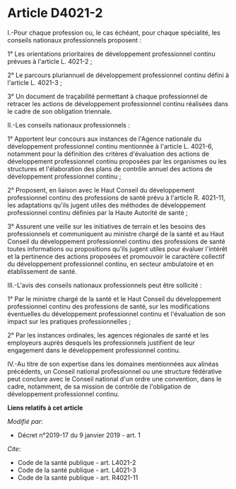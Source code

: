 # Article D4021-2

I.-Pour chaque profession ou, le cas échéant, pour chaque spécialité, les conseils nationaux professionnels proposent :

1° Les orientations prioritaires de développement professionnel continu prévues à l'article L. 4021-2 ;

2° Le parcours pluriannuel de développement professionnel continu défini à l'article L. 4021-3 ;

3° Un document de traçabilité permettant à chaque professionnel de retracer les actions de développement professionnel
continu réalisées dans le cadre de son obligation triennale.

II.-Les conseils nationaux professionnels :

1° Apportent leur concours aux instances de l'Agence nationale du développement professionnel continu mentionnée à l'article
L. 4021-6, notamment pour la définition des critères d'évaluation des actions de développement professionnel continu
proposées par les organismes ou les structures et l'élaboration des plans de contrôle annuel des actions de développement
professionnel continu ;

2° Proposent, en liaison avec le Haut Conseil du développement professionnel continu des professions de santé prévu à
l'article R. 4021-11, les adaptations qu'ils jugent utiles des méthodes de développement professionnel continu définies par
la Haute Autorité de santé ;

3° Assurent une veille sur les initiatives de terrain et les besoins des professionnels et communiquent au ministre chargé de
la santé et au Haut Conseil du développement professionnel continu des professions de santé toutes informations ou
propositions qu'ils jugent utiles pour évaluer l'intérêt et la pertinence des actions proposées et promouvoir le caractère
collectif du développement professionnel continu, en secteur ambulatoire et en établissement de santé.

III.-L'avis des conseils nationaux professionnels peut être sollicité :

1° Par le ministre chargé de la santé et le Haut Conseil du développement professionnel continu des professions de santé, sur
les modifications éventuelles du développement professionnel continu et l'évaluation de son impact sur les pratiques
professionnelles ;

2° Par les instances ordinales, les agences régionales de santé et les employeurs auprès desquels les professionnels
justifient de leur engagement dans le développement professionnel continu.

IV.-Au titre de son expertise dans les domaines mentionnées aux alinéas précédents, un Conseil national professionnel ou une
structure fédérative peut conclure avec le Conseil national d'un ordre une convention, dans le cadre, notamment, de sa
mission de contrôle de l'obligation de développement professionnel continu.

**Liens relatifs à cet article**

_Modifié par_:

  - Décret n°2019-17 du 9 janvier 2019 - art. 1

_Cite_:

  - Code de la santé publique - art. L4021-2
  - Code de la santé publique - art. L4021-3
  - Code de la santé publique - art. R4021-11
